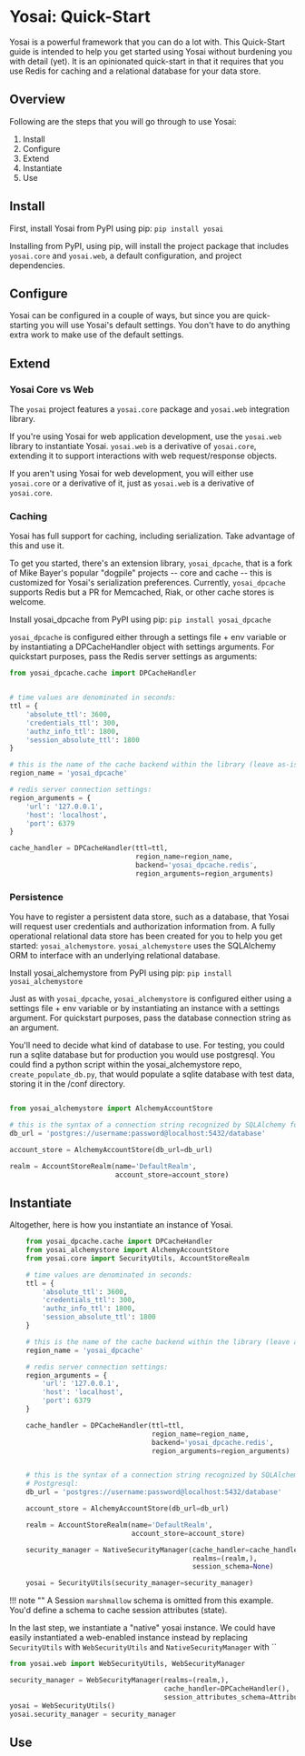 # Yosai:  Quick-Start

Yosai is a powerful framework that you can do a lot with.  This Quick-Start
guide is intended to help you get started using Yosai without burdening you with
detail (yet).  It is an opinionated quick-start in that it requires that you use
Redis for caching and a relational database for your data store.


## Overview

Following are the steps that you will go through to use Yosai:

1) Install
2) Configure
3) Extend
4) Instantiate
5) Use


## Install

First, install Yosai from PyPI using pip:
    ``pip install yosai``

Installing from PyPI, using pip, will install the project package that includes
``yosai.core`` and ``yosai.web``, a default configuration, and project dependencies.


## Configure

Yosai can be configured in a couple of ways, but since you are quick-starting
you will use Yosai's default settings.  You don't have to do anything extra work
to make use of the default settings.


## Extend

### Yosai Core vs Web

The ``yosai`` project features a ``yosai.core`` package and ``yosai.web``
integration library.

If you're using Yosai for web application development, use the ``yosai.web``
library to instantiate Yosai.  ``yosai.web`` is a derivative of ``yosai.core``,
extending it to support interactions with web request/response objects.

If you aren't using Yosai for web development, you will either use ``yosai.core``
or a derivative of it, just as ``yosai.web`` is a derivative of ``yosai.core``.


### Caching

Yosai has full support for caching, including serialization.  Take advantage
of this and use it.

To get you started, there's an extension library, ``yosai_dpcache``, that is a
fork of Mike Bayer's popular "dogpile" projects -- core and cache -- this is
customized for Yosai's serialization preferences.  Currently, ``yosai_dpcache``
supports Redis but a PR for Memcached, Riak, or other cache stores is welcome.

Install yosai_dpcache from PyPI using pip:
    ``pip install yosai_dpcache``

``yosai_dpcache`` is configured either through a settings file + env variable or
by instantiating a DPCacheHandler object with settings arguments. For quickstart
purposes, pass the Redis server settings as arguments:

```python
from yosai_dpcache.cache import DPCacheHandler


# time values are denominated in seconds:
ttl = {
    'absolute_ttl': 3600,
    'credentials_ttl': 300,
    'authz_info_ttl': 1800,
    'session_absolute_ttl': 1800
}

# this is the name of the cache backend within the library (leave as-is)
region_name = 'yosai_dpcache'

# redis server connection settings:
region_arguments = {
    'url': '127.0.0.1',
    'host': 'localhost',
    'port': 6379
}

cache_handler = DPCacheHandler(ttl=ttl,
                               region_name=region_name,
                               backend='yosai_dpcache.redis',
                               region_arguments=region_arguments)
```

### Persistence

You have to register a persistent data store, such as a database, that Yosai
will request user credentials and authorization information from.  A fully
operational relational data store has been created for you to help you get
started:  ``yosai_alchemystore``.  ``yosai_alchemystore`` uses the SQLAlchemy ORM
to interface with an underlying relational database.  

Install yosai_alchemystore from PyPI using pip:
    ``pip install yosai_alchemystore``

Just as with ``yosai_dpcache``, ``yosai_alchemystore`` is configured either using
a settings file + env variable or by instantiating an instance with a settings
argument. For quickstart purposes, pass the database connection string
as an argument.

You'll need to decide what kind of database to use.  For testing, you could
run a sqlite database but for production you would use postgresql.   You could
find a python script within the yosai_alchemystore repo, ``create_populate_db.py``,
 that would populate a sqlite database with test data, storing it in the /conf
directory.

```Python

from yosai_alchemystore import AlchemyAccountStore

# this is the syntax of a connection string recognized by SQLAlchemy for Postgresql:
db_url = 'postgres://username:password@localhost:5432/database'

account_store = AlchemyAccountStore(db_url=db_url)

realm = AccountStoreRealm(name='DefaultRealm',
                          account_store=account_store)

```

## Instantiate

Altogether, here is how you instantiate an instance of Yosai.  

```Python
    from yosai_dpcache.cache import DPCacheHandler
    from yosai_alchemystore import AlchemyAccountStore
    from yosai.core import SecurityUtils, AccountStoreRealm

    # time values are denominated in seconds:
    ttl = {
        'absolute_ttl': 3600,
        'credentials_ttl': 300,
        'authz_info_ttl': 1800,
        'session_absolute_ttl': 1800
    }

    # this is the name of the cache backend within the library (leave as-is)
    region_name = 'yosai_dpcache'

    # redis server connection settings:
    region_arguments = {
        'url': '127.0.0.1',
        'host': 'localhost',
        'port': 6379
    }

    cache_handler = DPCacheHandler(ttl=ttl,
                                   region_name=region_name,
                                   backend='yosai_dpcache.redis',
                                   region_arguments=region_arguments)


    # this is the syntax of a connection string recognized by SQLAlchemy for
    # Postgresql:
    db_url = 'postgres://username:password@localhost:5432/database'

    account_store = AlchemyAccountStore(db_url=db_url)

    realm = AccountStoreRealm(name='DefaultRealm',
                              account_store=account_store)

    security_manager = NativeSecurityManager(cache_handler=cache_handler,
                                             realms=(realm,),
                                             session_schema=None)

    yosai = SecurityUtils(security_manager=security_manager)
```
!!! note ""
A Session ``marshmallow`` schema is omitted from this example.  You'd define a
schema to cache session attributes (state).

In the last step, we instantiate a "native" yosai instance.  We could have easily
instantiated a web-enabled instance instead by replacing ``SecurityUtils`` with
``WebSecurityUtils`` and ``NativeSecurityManager`` with ``

```Python
from yosai.web import WebSecurityUtils, WebSecurityManager

security_manager = WebSecurityManager(realms=(realm,),
                                      cache_handler=DPCacheHandler(),
                                      session_attributes_schema=AttributesSchema)
yosai = WebSecurityUtils()
yosai.security_manager = security_manager


```

## Use
